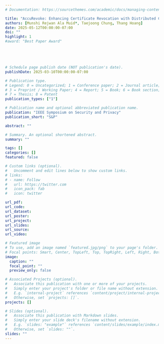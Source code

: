 ```yaml
---
# Documentation: https://sourcethemes.com/academic/docs/managing-content/

title: "AccuRevoke: Enhancing Certificate Revocation with Distributed Cryptographic Accumulators"
authors: [Munshi Rejwan Ala Muid*, Taejoong Chung, Thang Hoang]
date: 2025-05-12T00:00:00-07:00
doi: ""
highlight: 1
#award: "Best Paper Award"





# Schedule page publish date (NOT publication's date).
publishDate: 2025-03-10T00:00:00-07:00

# Publication type.
# Legend: 0 = Uncategorized; 1 = Conference paper; 2 = Journal article;
# 3 = Preprint / Working Paper; 4 = Report; 5 = Book; 6 = Book section;
# 7 = Thesis; 8 = Patent
publication_types: ["1"]

# Publication name and optional abbreviated publication name.
publication: "IEEE Symposium on Security and Privacy"
publication_short: "S&P"

abstract: ""

# Summary. An optional shortened abstract.
summary: ""

tags: []
categories: []
featured: false

# Custom links (optional).
#   Uncomment and edit lines below to show custom links.
# links:
# - name: Follow
#   url: https://twitter.com
#   icon_pack: fab
#   icon: twitter

url_pdf: 
url_code: 
url_dataset: 
url_poster:
url_project:
url_slides: 
url_source:
url_video:

# Featured image
# To use, add an image named `featured.jpg/png` to your page's folder. 
# Focal points: Smart, Center, TopLeft, Top, TopRight, Left, Right, BottomLeft, Bottom, BottomRight.
image:
  caption: ""
  focal_point: ""
  preview_only: false

# Associated Projects (optional).
#   Associate this publication with one or more of your projects.
#   Simply enter your project's folder or file name without extension.
#   E.g. `internal-project` references `content/project/internal-project/index.md`.
#   Otherwise, set `projects: []`.
projects: []

# Slides (optional).
#   Associate this publication with Markdown slides.
#   Simply enter your slide deck's filename without extension.
#   E.g. `slides: "example"` references `content/slides/example/index.md`.
#   Otherwise, set `slides: ""`.
slides: ""
---
```

